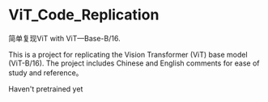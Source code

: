 # ViT_Code_Replication
简单复现ViT with ViT—Base-B/16. 

This is a project for replicating the Vision Transformer (ViT) base model (ViT-B/16). The project includes Chinese and English comments for ease of study and reference。

Haven't pretrained yet


